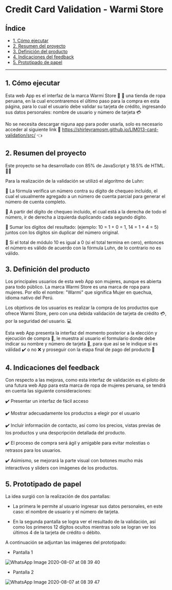 # Credit Card Validation - Warmi Store

## Índice

* [1. Cómo ejecutar](#1-cómo-ejecutar)
* [2. Resumen del proyecto](#2-resumen-del-proyecto)
* [3. Definición del producto](#3-definicion-del-producto)
* [4. Indicaciones del feedback](#4-indicaciones-del-feedback)
* [5. Prototipado de papel](#5-prototipado-de-papel)
***

## 1. Cómo ejecutar

Esta web App es el interfaz de la marca Warmi Store  :bikini: :dress: una tienda de ropa peruana, en la cual encontraremos el último paso para la compra en esta página, para lo cual el usuario debe validar su tarjeta de crédito, ingresando sus datos personales: nombre de usuario y número de tarjeta :credit_card:

No se necesita descargar niguna app para poder usarla, solo es necesario acceder al siguiente link :link: https://shirleyramosm.github.io/LIM013-card-validation/src/ :point_left:

## 2. Resumen del proyecto

Este proyecto se ha desarrollado con 85% de JavaScript y 18.5% de HTML. :woman_technologist:

Para la realización de la validación se utilizó el algoritmo de Luhn: 

:pushpin: La fórmula verifica un número contra su dígito de chequeo incluido, el cual el usualmente agregado a un número de cuenta parcial para generar el número de cuenta completo. 

:pushpin: A partir del dígito de chequeo incluido, el cual está a la derecha de todo el número, ir de derecha a izquierda duplicando cada segundo dígito.

:pushpin: Sumar los dígitos del resultado: (ejemplo: 10 = 1 + 0 = 1, 14 = 1 + 4 = 5) juntos con los dígitos sin duplicar del número original.

:pushpin: Si el total de módulo 10 es igual a 0 (si el total termina en cero), entonces el número es válido de acuerdo con la fórmula Luhn, de lo contrario no es válido.

## 3. Definición del producto

Los principales usuarios de esta web App son mujeres, aunque es abierta para todo público. La marca Warmi Store es una marca de ropa para mujeres. Por ello el nombre: "Warmi" que significa Mujer en quechua, idioma nativo del Perú.

Los objetivos de los usuarios es realizar la compra de los productos que ofrece Warmi Store, pero con una debida validación de tarjeta de crédito :credit_card:, por la seguridad del usuario. :computer:

Esta web App presenta la interfaz del momento posterior a la elección y ejecución de compra :shopping_cart:, le muestra al usuario el formulario donde debe indicar su nombre y número de tarjeta :pencil:, para que así se le indique si es válidad :heavy_check_mark: o no :x: y proseguir con la etapa final de pago del producto 	:money_with_wings:

## 4. Indicaciones del feedback

Con respecto a las mejoras, como esta interfaz de validación es el piloto de una futura web App para esta marca de ropa de mujeres peruana, se tendrá en cuenta las siguiente consideraciones:

:heavy_check_mark: Presentar un interfaz de fácil acceso

:heavy_check_mark: Mostrar adecuadamente los productos a elegir por el usuario

:heavy_check_mark: Incluir información de contacto, así como los precios, vistas previas de los productos y una despcripción detallada del producto.

:heavy_check_mark: El proceso de compra será ágil y amigable para evitar molestias o retrasos para los usuarios.

:heavy_check_mark: Asimismo, se mejorará la parte visual con botones mucho más interactivos y sliders con imágenes de los productos. 

## 5. Prototipado de papel

La idea surgió con la realización de dos pantallas:
* La primera le permite al usuario ingresar sus datos personales, en este caso: el nombre de usuario y el número de tarjeta.

* En la segunda pantalla se logra ver el resultado de la validación, así como los primeros 12 dígitos ocultos mientras solo se logran ver los últimos 4 de la tarjeta de crédito o débito.

A continuación se adjuntan las imágenes del prototipado: 

* Pantalla 1

![WhatsApp Image 2020-08-07 at 08 39 40](https://user-images.githubusercontent.com/65095938/89656808-bb276480-d891-11ea-8d28-32b28cae47d2.jpeg)


* Pantalla 2

![WhatsApp Image 2020-08-07 at 08 39 47](https://user-images.githubusercontent.com/65095938/89656933-edd15d00-d891-11ea-8785-e5217982111e.jpeg)

